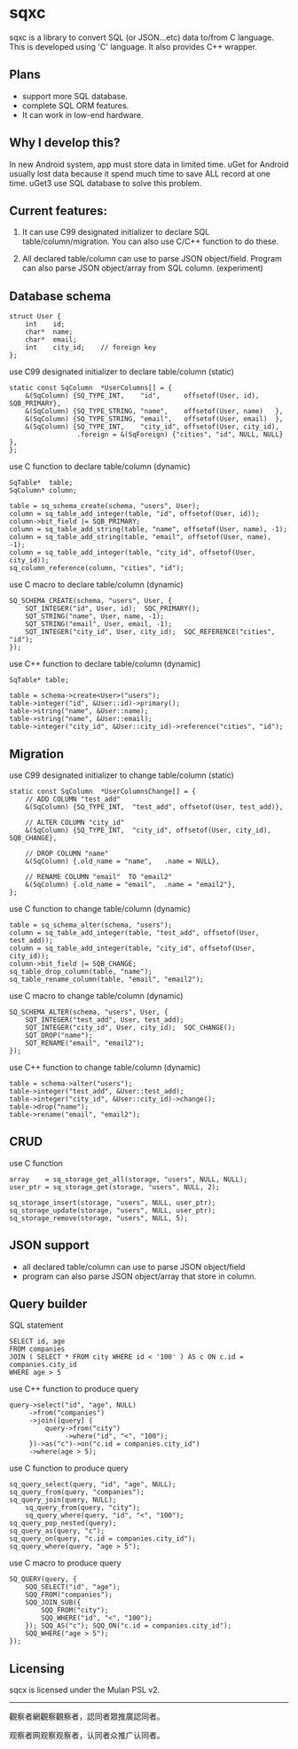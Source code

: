 # sqxc

sqxc is a library to convert SQL (or JSON...etc) data to/from C language.
This is developed using 'C' language. It also provides C++ wrapper.

## Plans
- support more SQL database.
- complete SQL ORM features.
- It can work in low-end hardware.

## Why I develop this?
In new Android system, app must store data in limited time.
uGet for Android usually lost data because it spend much time to save ALL record at one time.
uGet3 use SQL database to solve this problem.

## Current features:
1. It can use C99 designated initializer to declare SQL table/column/migration.
   You can also use C/C++ function to do these.

2. All declared table/column can use to parse JSON object/field.
   Program can also parse JSON object/array from SQL column. (experiment)

## Database schema

	struct User {
		int    id;
		char*  name;
		char*  email;
		int    city_id;    // foreign key
	};

 use C99 designated initializer to declare table/column (static)

	static const SqColumn  *UserColumns[] = {
		&(SqColumn) {SQ_TYPE_INT,    "id",      offsetof(User, id),    SQB_PRIMARY},
		&(SqColumn) {SQ_TYPE_STRING, "name",    offsetof(User, name)   },
		&(SqColumn) {SQ_TYPE_STRING, "email",   offsetof(User, email)  },
		&(SqColumn) {SQ_TYPE_INT,    "city_id", offsetof(User, city_id),
		             .foreign = &(SqForeign) {"cities", "id", NULL, NULL} },
	};

 use C function to declare table/column (dynamic)

	SqTable*  table;
	SqColumn* column;

	table = sq_schema_create(schema, "users", User);
	column = sq_table_add_integer(table, "id", offsetof(User, id));
	column->bit_field |= SQB_PRIMARY;
	column = sq_table_add_string(table, "name", offsetof(User, name), -1);
	column = sq_table_add_string(table, "email", offsetof(User, name), -1);
	column = sq_table_add_integer(table, "city_id", offsetof(User, city_id));
	sq_column_reference(column, "cities", "id");

 use C macro to declare table/column (dynamic)

	SQ_SCHEMA_CREATE(schema, "users", User, {
		SQT_INTEGER("id", User, id);  SQC_PRIMARY();
		SQT_STRING("name", User, name, -1);
		SQT_STRING("email", User, email, -1);
		SQT_INTEGER("city_id", User, city_id);  SQC_REFERENCE("cities", "id");
	});

 use C++ function to declare table/column (dynamic)

	SqTable* table;

	table = schema->create<User>("users");
	table->integer("id", &User::id)->primary();
	table->string("name", &User::name);
	table->string("name", &User::email);
	table->integer("city_id", &User::city_id)->reference("cities", "id");


## Migration

 use C99 designated initializer to change table/column (static)

	static const SqColumn  *UserColumnsChange[] = {
		// ADD COLUMN "test_add"
		&(SqColumn) {SQ_TYPE_INT,  "test_add", offsetof(User, test_add)},

		// ALTER COLUMN "city_id"
		&(SqColumn) {SQ_TYPE_INT,  "city_id", offsetof(User, city_id), SQB_CHANGE},

		// DROP COLUMN "name"
		&(SqColumn) {.old_name = "name",   .name = NULL},

		// RENAME COLUMN "email"  TO "email2"
		&(SqColumn) {.old_name = "email",  .name = "email2"},
	};

 use C function to change table/column (dynamic)

	table = sq_schema_alter(schema, "users");
	column = sq_table_add_integer(table, "test_add", offsetof(User, test_add));
	column = sq_table_add_integer(table, "city_id", offsetof(User, city_id));
	column->bit_field |= SQB_CHANGE;
	sq_table_drop_column(table, "name");
	sq_table_rename_column(table, "email", "email2");

 use C macro to change table/column (dynamic)

	SQ_SCHEMA_ALTER(schema, "users", User, {
		SQT_INTEGER("test_add", User, test_add);
		SQT_INTEGER("city_id", User, city_id);  SQC_CHANGE();
		SQT_DROP("name");
		SQT_RENAME("email", "email2");
	});

 use C++ function to change table/column (dynamic)

	table = schema->alter("users");
	table->integer("test_add", &User::test_add);
	table->integer("city_id", &User::city_id)->change();
	table->drop("name");
	table->rename("email", "email2");


## CRUD

 use C function

	array    = sq_storage_get_all(storage, "users", NULL, NULL);
	user_ptr = sq_storage_get(storage, "users", NULL, 2);

	sq_storage_insert(storage, "users", NULL, user_ptr);
	sq_storage_update(storage, "users", NULL, user_ptr);
	sq_storage_remove(storage, "users", NULL, 5);


## JSON support

- all declared table/column can use to parse JSON object/field
- program can also parse JSON object/array that store in column.


## Query builder

 SQL statement

	SELECT id, age
	FROM companies
	JOIN ( SELECT * FROM city WHERE id < '100' ) AS c ON c.id = companies.city_id
	WHERE age > 5

 use C++ function to produce query

	query->select("id", "age", NULL)
	     ->from("companies")
	     ->join([query] {
	         query->from("city")
	              ->where("id", "<", "100");
	     })->as("c")->on("c.id = companies.city_id")
	     ->where(age > 5);

 use C function to produce query

	sq_query_select(query, "id", "age", NULL);
	sq_query_from(query, "companies");
	sq_query_join(query, NULL);
		sq_query_from(query, "city");
		sq_query_where(query, "id", "<", "100");
	sq_query_pop_nested(query);
	sq_query_as(query, "c");
	sq_query_on(query, "c.id = companies.city_id");
	sq_query_where(query, "age > 5");

 use C macro to produce query

	SQ_QUERY(query, {
		SQQ_SELECT("id", "age");
		SQQ_FROM("companies");
		SQQ_JOIN_SUB({
			SQQ_FROM("city");
			SQQ_WHERE("id", "<", "100");
		}); SQQ_AS("c"); SQQ_ON("c.id = companies.city_id");
		SQQ_WHERE("age > 5");
	});

## Licensing

sqcx is licensed under the Mulan PSL v2.


---

觀察者網觀察觀察者，認同者眾推廣認同者。

观察者网观察观察者，认同者众推广认同者。

